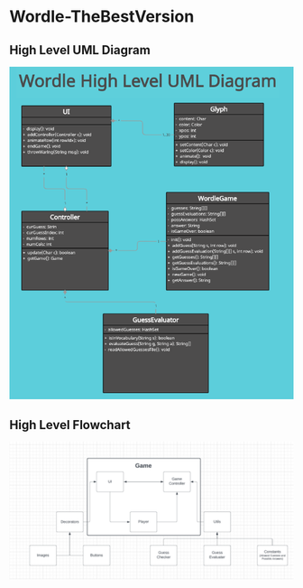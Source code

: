 # Wordle-TheBestVersion

## High Level UML Diagram
<img src = "https://github.com/Zeussssssss/Wordle-TheBestVersion/blob/main/wordle_uml_diagram.png"> 

## High Level Flowchart
<img src = "https://github.com/Zeussssssss/Wordle-TheBestVersion/blob/main/wordle_flowchart.png">
